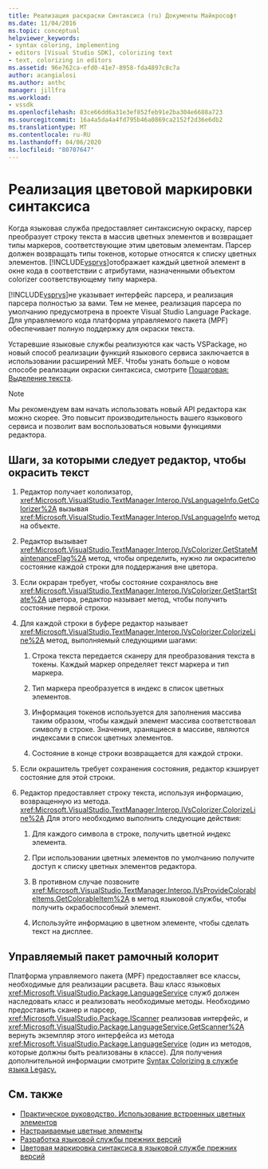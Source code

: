 ```yaml
---
title: Реализация раскраски Синтаксиса (ru) Документы Майкрософт
ms.date: 11/04/2016
ms.topic: conceptual
helpviewer_keywords:
- syntax coloring, implementing
- editors [Visual Studio SDK], colorizing text
- text, colorizing in editors
ms.assetid: 96e762ca-efd0-41e7-8958-fda4897c8c7a
author: acangialosi
ms.author: anthc
manager: jillfra
ms.workload:
- vssdk
ms.openlocfilehash: 83ce66dd6a31e3ef852feb91e2ba304e6688a723
ms.sourcegitcommit: 16a4a5da4a4fd795b46a0869ca2152f2d36e6db2
ms.translationtype: MT
ms.contentlocale: ru-RU
ms.lasthandoff: 04/06/2020
ms.locfileid: "80707647"
---
```

# <a name="implementing-syntax-coloring"></a>Реализация цветовой маркировки синтаксиса
Когда языковая служба предоставляет синтаксисную окраску, парсер преобразует строку текста в массив цветных элементов и возвращает типы маркеров, соответствующие этим цветовым элементам. Парсер должен возвращать типы токенов, которые относятся к списку цветных элементов. [!INCLUDE[vsprvs](../../code-quality/includes/vsprvs_md.md)]отображает каждый цветной элемент в окне кода в соответствии с атрибутами, назначенными объектом colorizer соответствующему типу маркера.

 [!INCLUDE[vsprvs](../../code-quality/includes/vsprvs_md.md)]не указывает интерфейс парсера, и реализация парсера полностью за вами. Тем не менее, реализация парсера по умолчанию предусмотрена в проекте Visual Studio Language Package. Для управляемого кода платформа управляемого пакета (MPF) обеспечивает полную поддержку для окраски текста.

 Устаревшие языковые службы реализуются как часть VSPackage, но новый способ реализации функций языкового сервиса заключается в использовании расширений MEF. Чтобы узнать больше о новом способе реализации окраски синтаксиса, смотрите [Пошаговая: Выделение текста](../../extensibility/walkthrough-highlighting-text.md).

> [!NOTE]
> Мы рекомендуем вам начать использовать новый API редактора как можно скорее. Это повысит производительность вашего языкового сервиса и позволит вам воспользоваться новыми функциями редактора.

## <a name="steps-followed-by-an-editor-to-colorize-text"></a>Шаги, за которыми следует редактор, чтобы окрасить текст

1. Редактор получает кололизатор, <xref:Microsoft.VisualStudio.TextManager.Interop.IVsLanguageInfo.GetColorizer%2A> вызывая <xref:Microsoft.VisualStudio.TextManager.Interop.IVsLanguageInfo> метод на объекте.

2. Редактор вызывает <xref:Microsoft.VisualStudio.TextManager.Interop.IVsColorizer.GetStateMaintenanceFlag%2A> метод, чтобы определить, нужно ли окрасителю состояние каждой строки для поддержания вне цветора.

3. Если окраран требует, чтобы состояние сохранялось вне <xref:Microsoft.VisualStudio.TextManager.Interop.IVsColorizer.GetStartState%2A> цветора, редактор называет метод, чтобы получить состояние первой строки.

4. Для каждой строки в буфере редактор называет <xref:Microsoft.VisualStudio.TextManager.Interop.IVsColorizer.ColorizeLine%2A> метод, выполняемый следующими шагами:

    1. Строка текста передается сканеру для преобразования текста в токены. Каждый маркер определяет текст маркера и тип маркера.

    2. Тип маркера преобразуется в индекс в список цветных элементов.

    3. Информация токенов используется для заполнения массива таким образом, чтобы каждый элемент массива соответствовал символу в строке. Значения, хранящиеся в массиве, являются индексами в список цветных элементов.

    4. Состояние в конце строки возвращается для каждой строки.

5. Если окрашитель требует сохранения состояния, редактор кэширует состояние для этой строки.

6. Редактор предоставляет строку текста, используя информацию, возвращенную из метода. <xref:Microsoft.VisualStudio.TextManager.Interop.IVsColorizer.ColorizeLine%2A> Для этого необходимо выполнить следующие действия:

    1. Для каждого символа в строке, получить цветной индекс элемента.

    2. При использовании цветных элементов по умолчанию получите доступ к списку цветных элементов редактора.

    3. В противном случае позвоните <xref:Microsoft.VisualStudio.TextManager.Interop.IVsProvideColorableItems.GetColorableItem%2A> в метод языковой службы, чтобы получить окрабоспособный элемент.

    4. Используйте информацию в цветном элементе, чтобы сделать текст на дисплее.

## <a name="managed-package-framework-colorizer"></a>Управляемый пакет рамочный колорит
 Платформа управляемого пакета (MPF) предоставляет все классы, необходимые для реализации расцвета. Ваш класс языковых <xref:Microsoft.VisualStudio.Package.LanguageService> служб должен наследовать класс и реализовать необходимые методы. Необходимо предоставить сканер и парсер, <xref:Microsoft.VisualStudio.Package.IScanner> реализовав интерфейс, и <xref:Microsoft.VisualStudio.Package.LanguageService.GetScanner%2A> вернуть экземпляр этого интерфейса из метода <xref:Microsoft.VisualStudio.Package.LanguageService> (один из методов, которые должны быть реализованы в классе). Для получения дополнительной информации смотрите [Syntax Colorizing в службе языка Legacy.](../../extensibility/internals/syntax-colorizing-in-a-legacy-language-service.md)

## <a name="see-also"></a>См. также
- [Практическое руководство. Использование встроенных цветных элементов](../../extensibility/internals/how-to-use-built-in-colorable-items.md)
- [Настраиваемые цветные элементы](../../extensibility/internals/custom-colorable-items.md)
- [Разработка языковой службы прежних версий](../../extensibility/internals/developing-a-legacy-language-service.md)
- [Цветовая маркировка синтаксиса в языковой службе прежних версий](../../extensibility/internals/syntax-colorizing-in-a-legacy-language-service.md)

